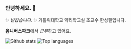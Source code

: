 ### 안녕하세요. 👋

✨ _반갑습니다._ ✨ 가톨릭대학교 약리학교실 조교수 한성필입니다.

**옴니버스파크**에서 *근무*하고 있어요.

![Github stats](https://github-readme-stats.vercel.app/api?username=shanmdphd)
![Top languages](https://github-readme-stats.vercel.app/api/top-langs/?username=shanmdphd&hide=html,jupyter%20notebook,JavaScript,PostScript,SCSS,Less&layout=compact&langs_count=10)
